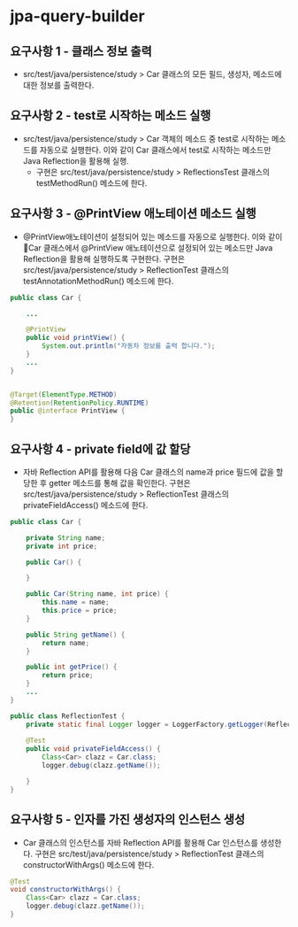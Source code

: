 # jpa-query-builder
## 요구사항 1 - 클래스 정보 출력
- src/test/java/persistence/study > Car 클래스의 모든 필드, 생성자, 메소드에 대한 정보를 출력한다.

## 요구사항 2 - test로 시작하는 메소드 실행
- src/test/java/persistence/study > Car 객체의 메소드 중 test로 시작하는 메소드를 자동으로 실행한다. 이와 같이 Car 클래스에서 test로 시작하는 메소드만 Java Reflection을 활용해 실행.
  - 구현은 src/test/java/persistence/study > ReflectionsTest 클래스의 testMethodRun() 메소드에 한다.

## 요구사항 3 - @PrintView 애노테이션 메소드 실행
- @PrintView애노테이션이 설정되어 있는 메소드를 자동으로 실행한다. 이와 같이 Car 클래스에서 @PrintView 애노테이션으로 설정되어 있는 메소드만 Java Reflection을 활용해 실행하도록 구현한다.
  구현은 src/test/java/persistence/study > ReflectionTest 클래스의 testAnnotationMethodRun() 메소드에 한다.
```java
public class Car {

    ...

    @PrintView
    public void printView() {
        System.out.println("자동차 정보를 출력 합니다.");
    }
    ...
}


@Target(ElementType.METHOD)
@Retention(RetentionPolicy.RUNTIME)
public @interface PrintView {
}
```

## 요구사항 4 - private field에 값 할당
- 자바 Reflection API를 활용해 다음 Car 클래스의 name과 price 필드에 값을 할당한 후 getter 메소드를 통해 값을 확인한다.
  구현은 src/test/java/persistence/study > ReflectionTest 클래스의 privateFieldAccess() 메소드에 한다.
```java
public class Car {

    private String name;
    private int price;

    public Car() {

    }

    public Car(String name, int price) {
        this.name = name;
        this.price = price;
    }

    public String getName() {
        return name;
    }

    public int getPrice() {
        return price;
    }
    ...
}

public class ReflectionTest {
    private static final Logger logger = LoggerFactory.getLogger(ReflectionTest.class);
    
    @Test
    public void privateFieldAccess() {
        Class<Car> clazz = Car.class;
        logger.debug(clazz.getName());

    }
}
```

## 요구사항 5 - 인자를 가진 생성자의 인스턴스 생성
- Car 클래스의 인스턴스를 자바 Reflection API를 활용해 Car 인스턴스를 생성한다.
  구현은 src/test/java/persistence/study > ReflectionTest 클래스의 constructorWithArgs() 메소드에 한다.
```java
@Test
void constructorWithArgs() {
    Class<Car> clazz = Car.class;
    logger.debug(clazz.getName());
}

```